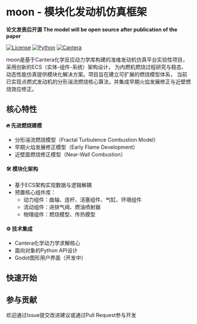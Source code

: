 # moon - 模块化发动机仿真框架
**论文发表后开源 The model will be open source after publication of the paper**

[![License](https://img.shields.io/badge/license-MIT-blue.svg)](LICENSE)
[![Python](https://img.shields.io/badge/python-3.13+-blue.svg)](https://python.org)
[![Cantera](https://img.shields.io/badge/dependency-Cantera-orange)](https://cantera.org)

moon是基于Cantera化学反应动力学库构建的准维发动机仿真平台实验性项目，采用创新的ECS（实体-组件-系统）架构设计，
为内燃机燃烧过程研究与稳态、动态性能仿真提供模块化解决方案。项目旨在建立可扩展的燃烧模型体系，
当前已实现点燃式发动机的分形湍流燃烧核心算法，并集成早期火焰发展修正与近壁燃烧效应修正。
## 核心特性
#### 🔥 先进燃烧建模
- 分形湍流燃烧模型（Fractal Turbulence Combustion Model）
- 早期火焰发展修正模型（Early Flame Development）
- 近壁面燃烧修正模型（Near-Wall Combustion）
#### 🛠 模块化架构
- 基于ECS架构实现数据与逻辑解耦
- 预置核心组件库：
  - 动力组件：曲轴、连杆、活塞组件、气缸、环境组件
  - 流动组件：进排气阀、燃油喷射器
  - 物理组件：燃烧模型、传热模型
#### ⚙️ 技术集成
- Cantera化学动力学求解核心
- 面向对象的Python API设计
- Godot图形用户界面（开发中）
## 快速开始


## 参与贡献
欢迎通过Issue提交改进建议或通过Pull Request参与开发
